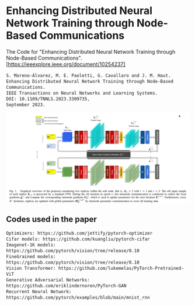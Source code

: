 # Enhancing Distributed Neural Network Training through Node-Based Communications
The Code for "Enhancing Distributed Neural Network Training through Node-Based Communications". [https://ieeexplore.ieee.org/document/10254237]
```
S. Moreno-Álvarez, M. E. Paoletti, G. Cavallaro and J. M. Haut.
Enhancing Distributed Neural Network Training through Node-Based Communications.
IEEE Transactions on Neural Networks and Learning Systems.
DOI: 10.1109/TNNLS.2023.3309735,
September 2023.
```

![EDNNCOM](./images/EDNNCOMMs.png)



## Codes used in the paper
```
Optimizers: https://github.com/jettify/pytorch-optimizer
Cifar models: https://github.com/kuangliu/pytorch-cifar
Imagenet-1K models: https://github.com/pytorch/vision/tree/release/0.10
FineGrained models: https://github.com/pytorch/vision/tree/release/0.10
Vision Transformer: https://github.com/lukemelas/PyTorch-Pretrained-ViT
Generative Adversarial Networks: https://github.com/eriklindernoren/PyTorch-GAN
Recurrent Neural Network: https://github.com/pytorch/examples/blob/main/mnist_rnn
```
